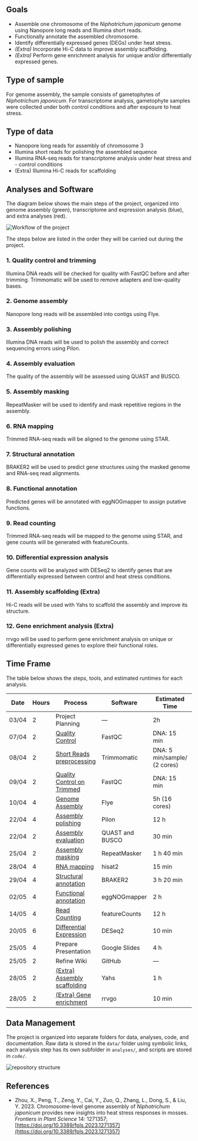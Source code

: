 ## Goals

- Assemble one chromosome of the *Niphotrichum japonicum* genome using Nanopore long reads and Illumina short reads.  
- Functionally annotate the assembled chromosome.  
- Identify differentially expressed genes (DEGs) under heat stress.  
- *(Extra)* Incorporate Hi-C data to improve assembly scaffolding.  
- *(Extra)* Perform gene enrichment analysis for unique and/or differentially expressed genes.


## Type of sample

For genome assembly, the sample consists of gametophytes of *Niphotrichum japonicum*. For transcriptome analysis, gametophyte samples were collected under both control conditions and after exposure to heat stress.

## Type of data

- Nanopore long reads for assembly of chromosome 3
- Illumina short reads for polishing the assembled sequence
- Illumina RNA-seq reads for transcriptome analysis under heat stress and - control conditions
- (Extra) Illumina Hi-C reads for scaffolding

## Analyses and Software

The diagram below shows the main steps of the project, organized into genome assembly (green), transcriptome and expression analysis (blue), and extra analyses (red).

![Workflow of the project](/docs/images/workflow.jpeg)

The steps below are listed in the order they will be carried out during the project.

### 1. Quality control and trimming
Illumina DNA reads will be checked for quality with FastQC before and after trimming. Trimmomatic will be used to remove adapters and low-quality bases.

### 2. Genome assembly
Nanopore long reads will be assembled into contigs using Flye.

### 3. Assembly polishing
Illumina DNA reads will be used to polish the assembly and correct sequencing errors using Pilon.

### 4. Assembly evaluation
The quality of the assembly will be assessed using QUAST and BUSCO.

### 5. Assembly masking
RepeatMasker will be used to identify and mask repetitive regions in the assembly.

### 6. RNA mapping
Trimmed RNA-seq reads will be aligned to the genome using STAR.

### 7. Structural annotation
BRAKER2 will be used to predict gene structures using the masked genome and RNA-seq read alignments.

### 8. Functional annotation
Predicted genes will be annotated with eggNOGmapper to assign putative functions.

### 9. Read counting
Trimmed RNA-seq reads will be mapped to the genome using STAR, and gene counts will be generated with featureCounts.

### 10. Differential expression analysis
Gene counts will be analyzed with DESeq2 to identify genes that are differentially expressed between control and heat stress conditions.

### 11. Assembly scaffolding (Extra)
Hi-C reads will be used with Yahs to scaffold the assembly and improve its structure.

### 12. Gene enrichment analysis (Extra)
rrvgo will be used to perform gene enrichment analysis on unique or differentially expressed genes to explore their functional roles.

## Time Frame
The table below shows the steps, tools, and estimated runtimes for each analysis.

| Date   | Hours | Process                     | Software         | Estimated Time                     | Status     |
|--------|-------|-----------------------------|------------------|------------------------------------|------------|
| 03/04  | 2     | Project Planning            | —                | 2h                                 | :white_check_mark:         |
| 07/04  | 2     | [Quality Control](#1-quality-control-and-trimming)             | FastQC           | DNA: 15 min         |            |
| 08/04  | 2     | [Short Reads preprocessing](#1-quality-control-and-trimming)    | Trimmomatic      | DNA: 5 min/sample/ (2 cores) |            |
| 09/04  | 2     | [Quality Control on Trimmed](#1-quality-control-and-trimming)   | FastQC           | DNA: 15 min       |            |
| 10/04  | 4     | [Genome Assembly](#2-genome-assembly)             | Flye             | 5h (16 cores)                      |            |
| 22/04  | 4     | [Assembly polishing](#3-assembly-polishing)          | Pilon            | 12 h                               |            |
| 22/04  | 2     | [Assembly evaluation](#4-assembly-evaluation)         | QUAST and BUSCO  | 30 min                             |            |
| 25/04  | 2     | [Assembly masking](#5-assembly-masking)            | RepeatMasker     | 1 h 40 min                         |            |
| 28/04  | 4     | [RNA mapping](#6-rna-mapping)                 | hisat2             | 15 min                             |            |
| 29/04  | 4     | [Structural annotation](#7-structural-annotation)       | BRAKER2          | 3 h 20 min                         |            |
| 02/05  | 4     | [Functional annotation](#8-functional-annotation)       | eggNOGmapper     | 2 h                                |            |
| 14/05  | 4     | [Read Counting](#9-read-counting)               | featureCounts    | 12 h                               |            |
| 20/05  | 6     | [Differential Expression](#10-differential-expression-analysis)     | DESeq2           | 10 min                             |            |
| 25/05  | 4     | Prepare Presentation        | Google Slides    | 4 h                                |            |
| 25/05  | 2     | Refine Wiki                 | GitHub           | —                                  |            |
| 28/05  | 2     | [(Extra) Assembly scaffolding](#11-assembly-scaffolding-extra)| Yahs             | 1 h                                |            |
| 28/05  | 2     | [(Extra) Gene enrichment](#12-gene-enrichment-analysis-extra)     | rrvgo            | 10 min                             |            |

## Data Management
The project is organized into separate folders for data, analyses, code, and documentation. Raw data is stored in the `data/` folder using symbolic links, each analysis step has its own subfolder in `analyses/`, and scripts are stored in `code/`.

![repository structure](/docs/images/folder_structure.png)

## References
- Zhou, X., Peng, T., Zeng, Y., Cai, Y., Zuo, Q., Zhang, L., Dong, S., & Liu, Y. 2023. Chromosome-level genome assembly of *Niphotrichum japonicum* provides new insights into heat stress responses in mosses. *Frontiers in Plant Science* 14: 1271357; [https://doi.org/10.3389/fpls.2023.1271357](https://doi.org/10.3389/fpls.2023.1271357)

